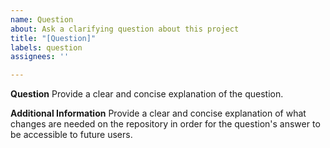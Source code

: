 ```yaml
---
name: Question
about: Ask a clarifying question about this project
title: "[Question]"
labels: question
assignees: ''

---
```


**Question**
Provide a clear and concise explanation of the question.

**Additional Information**
Provide a clear and concise explanation of what changes are needed on the repository in order for the question's answer to be accessible to future users.
